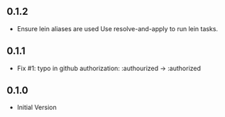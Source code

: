 ## 0.1.2

- Ensure lein aliases are used
  Use resolve-and-apply to run lein tasks.

## 0.1.1

- Fix #1: typo in github authorization: :authourized -> :authorized

## 0.1.0

- Initial Version
